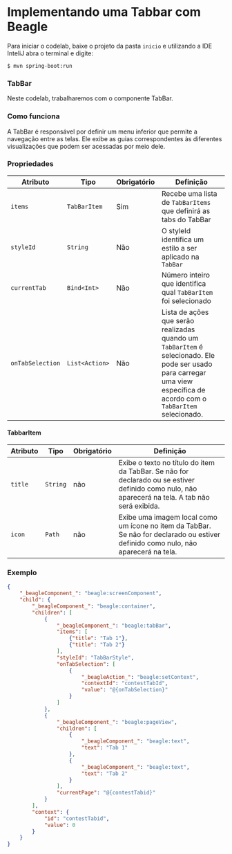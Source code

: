 # Implementando uma Tabbar com Beagle

Para iniciar o codelab, baixe o projeto da pasta `inicio` e utilizando a IDE InteliJ abra o terminal e digite:

```
$ mvn spring-boot:run
```

### TabBar

Neste codelab, trabalharemos com o componente TabBar.

### Como funciona

A TabBar é responsável por definir um menu inferior que permite a navegação entre as telas. Ele exibe as guias correspondentes às diferentes visualizações que podem ser acessadas por meio dele.

### Propriedades

|Atributo   | Tipo   | Obrigatório  | Definição   |   
|---|---|---|---|
| `items`  | `TabBarItem`  | Sim  | Recebe uma lista de `TabBarItems` que definirá as tabs do TabBar  |   
| `styleId`  | `String`   | Não  | O styleId identifica um estilo a ser aplicado na `TabBar`  |   
| `currentTab`  | `Bind<Int>`   | Não   | Número inteiro que identifica qual `TabBarItem` foi selecionado  |   
| `onTabSelection`  | `List<Action>`  | Não   | Lista de ações que serão realizadas quando um `TabBarItem` é selecionado. Ele pode ser usado para carregar uma view específica de acordo com o `TabBarItem` selecionado.|   

#### TabbarItem

| Atributo  | Tipo  | Obrigatório  | Definição  |
|---|---|---|---|
|`title`   |  `String` |  não | Exibe o texto no título do item da TabBar. Se não for declarado ou se estiver definido como nulo, não aparecerá na tela. A tab não será exibida.  |
| `icon`  | `Path`  | não  | Exibe uma imagem local como um ícone no item da TabBar. Se não for declarado ou estiver definido como nulo, não aparecerá na tela.   |



### Exemplo
```json
{
    "_beagleComponent_": "beagle:screenComponent",
    "child": {
        "_beagleComponent_": "beagle:container",
        "children": [
            {
                "_beagleComponent_": "beagle:tabBar",
                "items": [
                    {"title": "Tab 1"},
                    {"title": "Tab 2"}
                ],
                "styleId": "TabBarStyle",
                "onTabSelection": [
                    {
                        "_beagleAction_": "beagle:setContext",
                        "contextId": "contestTabId",
                        "value": "@{onTabSelection}"
                    }
                ]
            },
            {
                "_beagleComponent_": "beagle:pageView",
                "children": [
                    {
                        "_beagleComponent_": "beagle:text",
                        "text": "Tab 1"
                    },
                    {
                        "_beagleComponent_": "beagle:text",
                        "text": "Tab 2"
                    }
                ],
                "currentPage": "@{contestTabid}"
            }
        ],
        "context": {
            "id": "contestTabid",
            "value": 0
        }
    }
}
```


